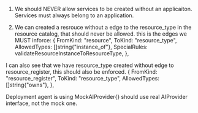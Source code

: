 1. We should NEVER allow services to be created without an applicaiton. Services must always belong to an application.

2. We can created a resrouce without a edge to the resource_type in the resource catalog, that should never be allowed.
this is the edges we MUST inforce:
{
		FromKind:     "resource",
		ToKind:       "resource_type",
		AllowedTypes: []string{"instance_of"},
		SpecialRules: validateResourceInstanceToResourceType,
	},

I can also see that we have resource_type created without edge to resource_register, this should also be enforced.
	{
		FromKind:     "resource_register",
		ToKind:       "resource_type",
		AllowedTypes: []string{"owns"},
	},


Deployment agent is using MockAIProvider{} should use real AIProvider interface, not the mock one.